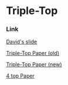 # Triple-Top

### Link
[David's slide](https://docs.google.com/presentation/d/1gT-0qtDnPoGKiCu-KnyJSF0ROj4q_4Xbu5v4z8zfjG0/edit#slide=id.gf87ecdb1c8_0_0)

[Triple-Top Paper (old)](https://twiki.org/cgi-bin/view/Sandbox/FlavorChangingNeutralHiggs)

[Triple-Top Paper (new)](https://arxiv.org/pdf/2012.05735.pdf)

[4 top Paper](https://atlas.web.cern.ch/Atlas/GROUPS/PHYSICS/PAPERS/TOPQ-2020-10/)
